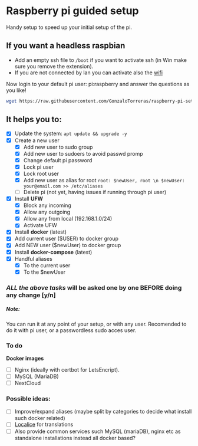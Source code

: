 # Raspberry pi guided setup
Handy setup to speed up your initial setup of the pi.

## If you want a headless raspbian 
- Add an empty ssh file to `/boot` if you want to activate ssh (in Win make sure you remove the extension).
- If you are not connected by lan you can activate also the [wifi](https://www.raspberrypi.org/documentation/configuration/wireless/headless.md)

Now login to your default pi user:
pi:raspberry
and answer the questions as you like!
```sh
wget https://raw.githubusercontent.com/GonzaloTorreras/raspberry-pi-setup/master/src/installer.sh && chmod +x installer.sh && ./installer.sh

```
## It helps you to:
- [x] Update the system: `apt update && upgrade -y`
- [x] Create a new user
  - [x] Add new user to sudo group
  - [x] Add new user to sudoers to avoid passwd promp
  - [x] Change default pi password
  - [x] Lock pi user
  - [x] Lock root user
  - [x] Add new user as alias for root `root: $newUser, root \n $newUser: your@email.com >> /etc/aliases`
  - [ ] Delete pi (not yet, having issues if running through pi user)
- [x] Install **UFW**
  - [x] Block any incoming
  - [x] Allow any outgoing
  - [x] Allow any from local (192.168.1.0/24)
  - [x] Activate UFW
- [x] Install **docker** (latest)
 - [x] Add current user ($USER) to docker group
 - [x] Add NEW user ($newUser) to docker group
 - [x] Install **docker-compose** (latest)
- [x] Handful aliases
  - [x] To the current user
  - [x] To the $newUser
 
### *ALL the above tasks* will be asked one by one BEFORE doing any change [y/n]

##### Note:
You can run it at any point of your setup, or with any user.
Recomended to do it with pi user, or a passwordless sudo acces user.

### To do
**Docker images**
- [ ] Nginx (ideally with certbot for LetsEncript).
- [ ] MySQL (MariaDB)
- [ ] NextCloud

### Possible ideas:
- [ ] Improve/expand aliases (maybe split by categories to decide what install such docker related)
- [ ] [Localice](https://unix.stackexchange.com/a/318661) for translations
- [ ] Also provide common services such MySQL (mariaDB), nginx etc as standalone installations instead all docker based?
